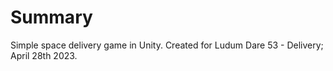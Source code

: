 # Summary
Simple space delivery game in Unity. Created for Ludum Dare 53 - Delivery; April 28th 2023.